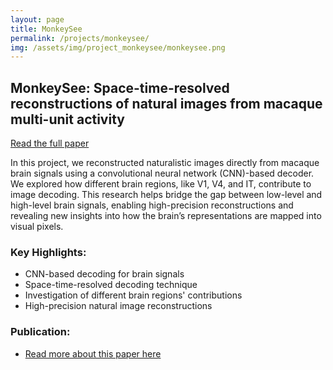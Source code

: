 ```yaml
---
layout: page
title: MonkeySee
permalink: /projects/monkeysee/
img: /assets/img/project_monkeysee/monkeysee.png
---
```


## MonkeySee: Space-time-resolved reconstructions of natural images from macaque multi-unit activity

[Read the full paper](https://proceedings.neurips.cc/paper_files/paper/2024/file/aa7eb65738b5bc71c81848fba9111c97-Paper-Conference.pdf)

In this project, we reconstructed naturalistic images directly from macaque brain signals using a convolutional neural network (CNN)-based decoder. We explored how different brain regions, like V1, V4, and IT, contribute to image decoding. This research helps bridge the gap between low-level and high-level brain signals, enabling high-precision reconstructions and revealing new insights into how the brain’s representations are mapped into visual pixels.

### Key Highlights:
- CNN-based decoding for brain signals
- Space-time-resolved decoding technique
- Investigation of different brain regions' contributions
- High-precision natural image reconstructions

### Publication:
- [Read more about this paper here](https://proceedings.neurips.cc/paper_files/paper/2024/file/aa7eb65738b5bc71c81848fba9111c97-Paper-Conference.pdf)
